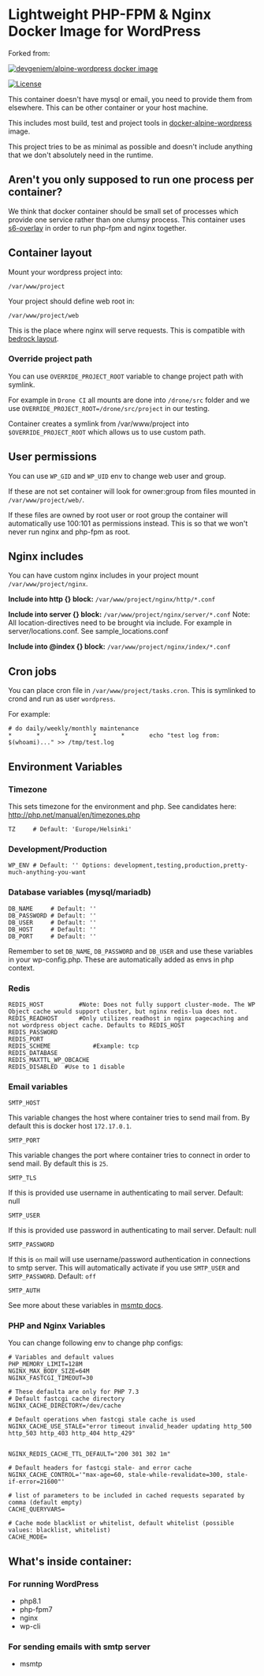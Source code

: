 # Lightweight PHP-FPM & Nginx Docker Image for WordPress

Forked from:

[![devgeniem/alpine-wordpress docker image](http://dockeri.co/image/devgeniem/wordpress-server)](https://registry.hub.docker.com/u/devgeniem/wordpress-server/)

[![License](https://img.shields.io/:license-mit-blue.svg?style=flat-square)](http://badges.mit-license.org)

This container doesn't have mysql or email, you need to provide them from elsewhere. This can be other container or your host machine.

This includes most build, test and project tools in [docker-alpine-wordpress](https://github.com/devgeniem/docker-alpine-wordpress) image.

This project tries to be as minimal as possible and doesn't include anything that we don't absolutely need in the runtime.

## Aren't you only supposed to run one process per container?

We think that docker container should be small set of processes which provide one service rather than one clumsy process. This container uses [s6-overlay](https://github.com/just-containers/s6-overlay) in order to run php-fpm and nginx together.

## Container layout

Mount your wordpress project into:

```
/var/www/project
```

Your project should define web root in:

```
/var/www/project/web
```

This is the place where nginx will serve requests. This is compatible with [bedrock layout](https://github.com/roots/bedrock).

### Override project path

You can use `OVERRIDE_PROJECT_ROOT` variable to change project path with symlink.

For example in `Drone CI` all mounts are done into `/drone/src` folder and we use `OVERRIDE_PROJECT_ROOT=/drone/src/project` in our testing.

Container creates a symlink from /var/www/project into `$OVERRIDE_PROJECT_ROOT` which allows us to use custom path.

## User permissions

You can use `WP_GID` and `WP_UID` env to change web user and group.

If these are not set container will look for owner:group from files mounted in `/var/www/project/web/`.

If these files are owned by root user or root group the container will automatically use 100:101 as permissions instead. This is so that we won't never run nginx and php-fpm as root.

## Nginx includes

You can have custom nginx includes in your project mount `/var/www/project/nginx`.

**Include into http {} block:**
`/var/www/project/nginx/http/*.conf`

**Include into server {} block:**
`/var/www/project/nginx/server/*.conf`
Note: All location-directives need to be brought via include. For example in server/locations.conf. See sample_locations.conf

**Include into @index {} block:**
`/var/www/project/nginx/index/*.conf`

## Cron jobs

You can place cron file in `/var/www/project/tasks.cron`. This is symlinked to crond and run as user `wordpress`.

For example:

```
# do daily/weekly/monthly maintenance
*       *       *       *       *       echo "test log from: $(whoami)..." >> /tmp/test.log
```

## Environment Variables

### Timezone

This sets timezone for the environment and php. See candidates here: http://php.net/manual/en/timezones.php

```
TZ     # Default: 'Europe/Helsinki'
```

### Development/Production

```
WP_ENV # Default: '' Options: development,testing,production,pretty-much-anything-you-want
```

### Database variables (mysql/mariadb)

```
DB_NAME     # Default: ''
DB_PASSWORD # Default: ''
DB_USER     # Default: ''
DB_HOST     # Default: ''
DB_PORT     # Default: ''
```

Remember to set `DB_NAME`, `DB_PASSWORD` and `DB_USER` and use these variables in your wp-config.php. These are automatically added as envs in php context.

### Redis

```
REDIS_HOST			#Note: Does not fully support cluster-mode. The WP Object cache would support cluster, but nginx redis-lua does not.
REDIS_READHOST		#Only utilizes readhost in nginx pagecaching and not wordpress object cache. Defaults to REDIS_HOST
REDIS_PASSWORD
REDIS_PORT
REDIS_SCHEME			#Example: tcp
REDIS_DATABASE
REDIS_MAXTTL_WP_OBCACHE
REDIS_DISABLED	#Use to 1 disable
```

### Email variables

```
SMTP_HOST
```

This variable changes the host where container tries to send mail from. By default this is docker host `172.17.0.1`.

```
SMTP_PORT
```

This variable changes the port where container tries to connect in order to send mail. By default this is `25`.

```
SMTP_TLS
```

If this is provided use username in authenticating to mail server. Default: null

```
SMTP_USER
```

If this is provided use password in authenticating to mail server. Default: null

```
SMTP_PASSWORD
```

If this is `on` mail will use username/password authentication in connections to smtp server.
This will automatically activate if you use `SMTP_USER` and `SMTP_PASSWORD`. Default: `off`

```
SMTP_AUTH
```

See more about these variables in [msmtp docs](http://msmtp.sourceforge.net/doc/msmtp.html#Authentication).

### PHP and Nginx Variables

You can change following env to change php configs:

```
# Variables and default values
PHP_MEMORY_LIMIT=128M
NGINX_MAX_BODY_SIZE=64M
NGINX_FASTCGI_TIMEOUT=30
```

```
# These defaulta are only for PHP 7.3
# Default fastcgi cache directory
NGINX_CACHE_DIRECTORY=/dev/cache

# Default operations when fastcgi stale cache is used
NGINX_CACHE_USE_STALE="error timeout invalid_header updating http_500 http_503 http_403 http_404 http_429"


NGINX_REDIS_CACHE_TTL_DEFAULT="200 301 302 1m"

# Default headers for fastcgi stale- and error cache
NGINX_CACHE_CONTROL='"max-age=60, stale-while-revalidate=300, stale-if-error=21600"'

# list of parameters to be included in cached requests separated by comma (default empty)
CACHE_QUERYVARS=

# Cache mode blacklist or whitelist, default whitelist (possible values: blacklist, whitelist)
CACHE_MODE=
```

## What's inside container:

### For running WordPress

- php8.1
- php-fpm7
- nginx
- wp-cli

### For sending emails with smtp server

- msmtp
